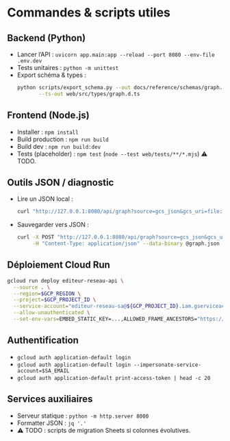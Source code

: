 # Commandes & scripts utiles

## Backend (Python)
- Lancer l’API : `uvicorn app.main:app --reload --port 8080 --env-file .env.dev`
- Tests unitaires : `python -m unittest`
- Export schéma & types :
  ```bash
  python scripts/export_schema.py --out docs/reference/schemas/graph.schema.json \
         --ts-out web/src/types/graph.d.ts
  ```

## Frontend (Node.js)
- Installer : `npm install`
- Build production : `npm run build`
- Build dev : `npm run build:dev`
- Tests (placeholder) : `npm test` (`node --test web/tests/**/*.mjs`) ⚠️ TODO.

## Outils JSON / diagnostic
- Lire un JSON local :
  ```bash
  curl "http://127.0.0.1:8080/api/graph?source=gcs_json&gcs_uri=file:///ABS/PATH/graph.json"
  ```
- Sauvegarder vers JSON :
  ```bash
  curl -X POST "http://127.0.0.1:8080/api/graph?source=gcs_json&gcs_uri=file:///ABS/PATH/graph.json" \
       -H "Content-Type: application/json" --data-binary @graph.json
  ```

## Déploiement Cloud Run
```bash
gcloud run deploy editeur-reseau-api \
  --source . \
  --region=$GCP_REGION \
  --project=$GCP_PROJECT_ID \
  --service-account="editeur-reseau-sa@${GCP_PROJECT_ID}.iam.gserviceaccount.com" \
  --allow-unauthenticated \
  --set-env-vars=EMBED_STATIC_KEY=...,ALLOWED_FRAME_ANCESTORS="https://lookerstudio.google.com https://sites.google.com",SHEET_ID_DEFAULT=...,DATA_SOURCE=sheet
```

## Authentification
- `gcloud auth application-default login`
- `gcloud auth application-default login --impersonate-service-account=$SA_EMAIL`
- `gcloud auth application-default print-access-token | head -c 20`

## Services auxiliaires
- Serveur statique : `python -m http.server 8000`
- Formatter JSON : `jq '.'`
- ⚠️ TODO : scripts de migration Sheets si colonnes évolutives.
